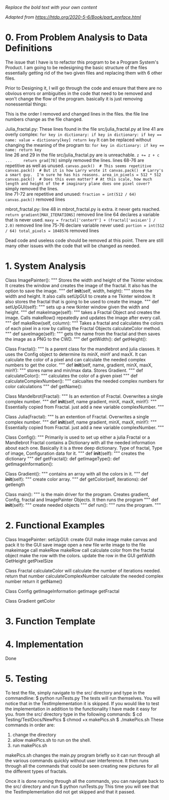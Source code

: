 *Replace the bold text with your own content*

*Adapted from https://htdp.org/2020-5-6/Book/part_preface.html*

# 0.  From Problem Analysis to Data Definitions
The issue that I have is to refactor this program to be a Program System's Product. I 
am going to be redesigning the basic structure of the files essentially getting rid of 
the two given files and replacing them with 6 other files. 

Prior to Designing it, I will go through the code and ensure that there are no obvious 
errors or ambiguities in the code that need to be removed and won't change the flow of the
program. basically it is just removing nonessential things:

This is the order I removed and changed lines in the files. the file line numbers change as the file changed.

Julia_fractal.py:
    These lines found in the file src/julia_fractal.py at line 41 are overly complex:
    ```
        for key in dictionary:
            if key in dictionary:
                if key == name:
                    value = dictionary[key]
                    return key
    ```
    It can be replaced without changing the meaning of the program to:
    ```
    for key in dictionary:
        if key == name:
            return key
    ```   
    line 26 and 29 in the file src/julia_fractal.py are is unreachable. 
    ```
    z += z + c  
    ...    
    return grad[78]
    ```
    simply removed the lines.
    lines 68-76 are repetitive as well as unused. 
    ```
        canvas.pack()  # This seems repetitive
        canvas.pack()  # But it is how Larry wrote it
        canvas.pack()  # Larry's a smart guy.  I'm sure he has his reasons.
        area_in_pixels = 512 * 512
        canvas.pack()  # Does this even matter?
        # At this scale, how much length and height of the
        # imaginary plane does one pixel cover?
    ```
    simply removed the lines.   
    line 71-72 are repetitive and unused:
    ```
    fraction = int(512 / 64)
    canvas.pack()
    ```
    removed lines
    
mbrot_fractal.py:
    line 48 in mbrot_fractal.py is extra. it never gets reached.
    ```
    return gradient[MAX_ITERATIONS]
    ```
    removed line
    line 64 declares a variable that is never used. 
    ```
    maxy = fractal['centerY'] + (fractal['axisLen'] / 2.0)
    ```
    removed line
    line 75-76 declare variable never used:
    ```
    portion = int(512 / 64)
    total_pixels = 1048576
    ```
    removed lines
    
Dead code and useless code should be removed at this point. 
There are still many other issues with the code that will be changed as needed. 

# 1.  System Analysis

Class ImagePainter():
    """
    Stores the width and height of the Tkinter window. It creates the window and 
    creates the image of the fractal. It also has the option to save the image.
    """
    def __init__(self, width, height):
        """
        stores the width and height. It also calls setUpGUI to create a ne Tkinter 
        window. It also stores the fractal that is going to be used to create the 
        image.
        """
    def setUpGUI(self):
        """
        sets up a new tkinter window given the width and height.
        """
    def makeImage(self):
        """
        takes a Fractal Object and creates the image. Calls makeRow() repeatedly and 
        updates the image after every call.
        """
    def makeRow(self, column):
        """
        Takes a fractal and calculates the colors of each pixel in a row by calling the
        Fractal Objects calculateColor method. 
        """
    def saveImage(self):
        """
        gets the name from the fractal and then saves the image as a PNG to the CWD.
        """
    def getWidth():
    def getHeight():
    
Class Fractal():
    """
    Is a parent class for the mandlebrot and julia classes. It uses the Config object
    to determine its minX, minY and maxX. It can calculate the color of a pixel and
    can calculate the needed complex numbers to get the color.
    """
    def __init__(self, name, gradient, minX, maxX, minY):
        """
        stores name and min/max data. Stores Gradient.
        """
    def calculateColor():
        """
        calculates the color of a given pixel
        """
    def calculateComplexNumber():
        """
        calcualtes the needed complex numbers for color calculations
        """
    def getName():
    
Class Mandelbrot(Fractal):
    """
    Is an extention of Fractal. Overwrites a single complex number.
    """
    def __init__(self, name gradient, minX, maxX, minY):
        """
        Essentially copied from Fractal. just add a new variable complexNumber.
        """

Class Julia(Fractal):
    """
    Is an extention of Fractal. Overwrites a single complex number.
    """
    def __init__(self, name gradient, minX, maxX, minY):
        """
        Essentially copied from Fractal. just add a new variable complexNumber.
        """
        
Class Config():
    """
    Primarily is used to set up either a julia Fractal or a Mandlebrot Fractal
    contains a Dictionary with all the needed information about each one. Basically
    it is a three deep dictionary. Type of fractal, Type of image, Configuration
    data for it.
    """
    def __init__(self):
        """
        creates the dictionary
        """
    def getFractal():
    def getImageType():
    def getImageInformation():
    
Class Gradient():
    """
    contains an array with all the colors in it.
    """
    def __init__(self):
        """
        create color array.
        """
    def getColor(self, iterations):
    def getlength
    
Class main():
    """
    is the main driver for the program. Creates gradient, Config, fractal and 
    ImagePainter Objects. It then runs the program
    """
    def __init__(self):
        """
        create needed objects
        """
    def run():
        """
        runs the program.
        """

# 2.  Functional Examples

Class ImagePainter:
    setUpGUI:
        create GUI
        make image
        make canvas and pack it to the GUI
    save image
        open a new file
        write image to the file
    makeimage
        call makeRow
    makeRow
        call calculate color from the fractal object
        make the row with the colors. 
        update the row in the GUI
    getWidth
    GetHeight
    getPixelSize
    
Class Fractal
    calculateColor
        will calculate the number of iterations needed.  
        return that number
    calculateComplexNumber
        calculate the needed complex number
        return it
    getName()
    
Class Config
    getImageInformation
    getImage
    getFractal
    
Class Gradient
    getColor
        

# 3.  Function Template


# 4.  Implementation

Done

# 5.  Testing

To test the file, simply navigate to the src/ directory and type in the commandline:
    $ python runTests.py
The tests will run themselves. You will notice that in the TestImplementation it is skipped.
If you would like to test the implementation in addition to the functionality I have made it easy 
for you. from the src/ directory type in the following commands:
    $ cd Testing/TestDocs/NewPics
    $ chmod +x  makePics.sh
    $ ./makePics.sh
These commands in order are:
1. change the directory
2. allow makePics.sh to run on the shell.
3. run makePics.sh

makePics.sh changes the main.py program briefly so it can run through all the various commands quickly
without user interference. It then runs through all the commands that could be seen creating new 
pictures for all the different types of fractals.

Once it is done running through all the commands, you can navigate back to the src/ directory and run
    $ python runTests.py 
This time you will see that the TestImplementation did not get skipped and that it passed. 
